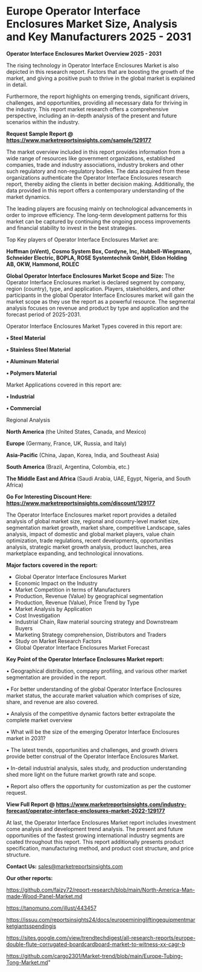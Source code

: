 # Europe Operator Interface Enclosures Market Size, Analysis and Key Manufacturers 2025 - 2031

<Strong> Operator Interface Enclosures Market Overview 2025 - 2031</strong>

The rising technology in Operator Interface Enclosures Market is also depicted in this research report. Factors that are boosting the growth of the market, and giving a positive push to thrive in the global market is explained in detail.

Furthermore, the report highlights on emerging trends, significant drivers, challenges, and opportunities, providing all necessary data for thriving in the industry. This report market research offers a comprehensive perspective, including an in-depth analysis of the present and future scenarios within the industry.

<strong>Request Sample Report @ <a href=https://www.marketreportsinsights.com/sample/129177>https://www.marketreportsinsights.com/sample/129177</a></strong>

The market overview included in this report provides information from a wide range of resources like government organizations, established companies, trade and industry associations, industry brokers and other such regulatory and non-regulatory bodies. The data acquired from these organizations authenticate the Operator Interface Enclosures research report, thereby aiding the clients in better decision making. Additionally, the data provided in this report offers a contemporary understanding of the market dynamics.

The leading players are focusing mainly on technological advancements in order to improve efficiency. The long-term development patterns for this market can be captured by continuing the ongoing process improvements and financial stability to invest in the best strategies.

Top Key players of Operator Interface Enclosures Market are:

<strong>Hoffman (nVent), Cosmo System Box, Cordyne, Inc, Hubbell-Wiegmann, Schneider Electric, BOPLA, ROSE Systemtechnik GmbH, Eldon Holding AB, OKW, Hammond, ROLEC</strong>

<strong><b>Global Operator Interface Enclosures Market Scope and Size:</b></strong>
The Operator Interface Enclosures market is declared segment by company, region (country), type, and application. Players, stakeholders, and other participants in the global Operator Interface Enclosures market will gain the market scope as they use the report as a powerful resource. The segmental analysis focuses on revenue and product by type and application and the forecast period of 2025-2031.

Operator Interface Enclosures Market Types covered in this report are:

<strong>• Steel Material

• Stainless Steel Material

• Aluminum Material

• Polymers Material</strong>

Market Applications covered in this report are:

<strong>• Industrial

• Commercial</strong> 

Regional Analysis

<strong>North America</strong> (the United States, Canada, and Mexico)

<strong>Europe</strong> (Germany, France, UK, Russia, and Italy)

<strong>Asia-Pacific</strong> (China, Japan, Korea, India, and Southeast Asia)

<strong>South America</strong> (Brazil, Argentina, Colombia, etc.)

<strong>The Middle East and Africa</strong> (Saudi Arabia, UAE, Egypt, Nigeria, and South Africa)

<strong>Go For Interesting Discount Here: <a href=https://www.marketreportsinsights.com/discount/129177>https://www.marketreportsinsights.com/discount/129177</a></strong>

The Operator Interface Enclosures market report provides a detailed analysis of global market size, regional and country-level market size, segmentation market growth, market share, competitive Landscape, sales analysis, impact of domestic and global market players, value chain optimization, trade regulations, recent developments, opportunities analysis, strategic market growth analysis, product launches, area marketplace expanding, and technological innovations.

<strong><b>Major factors covered in the report:</b></strong>
<ul>
  <li>Global Operator Interface Enclosures Market </li>
  <li>Economic Impact on the Industry</li>
  <li>Market Competition in terms of Manufacturers</li>
  <li>Production, Revenue (Value) by geographical segmentation</li>
  <li>Production, Revenue (Value), Price Trend by Type</li>
  <li>Market Analysis by Application</li>
  <li>Cost Investigation</li>
  <li>Industrial Chain, Raw material sourcing strategy and Downstream Buyers</li>
  <li>Marketing Strategy comprehension, Distributors and Traders</li>
  <li>Study on Market Research Factors</li>
  <li>Global Operator Interface Enclosures Market Forecast</li>
</ul>

<strong><b>Key Point of the Operator Interface Enclosures Market report:</b></strong>

• Geographical distribution, company profiling, and various other market segmentation are provided in the report.

• For better understanding of the global Operator Interface Enclosures market status, the accurate market valuation which comprises of size, share, and revenue are also covered.

• Analysis of the competitive dynamic factors better extrapolate the complete market overview

• What will be the size of the emerging Operator Interface Enclosures market in 2031?

• The latest trends, opportunities and challenges, and growth drivers provide better construal of the Operator Interface Enclosures Market.

• In-detail industrial analysis, sales study, and production understanding shed more light on the future market growth rate and scope.

• Report also offers the opportunity for customization as per the customer request.

<strong><b>View Full Report @ <a href=https://www.marketreportsinsights.com/industry-forecast/operator-interface-enclosures-market-2022-129177>https://www.marketreportsinsights.com/industry-forecast/operator-interface-enclosures-market-2022-129177</a></b></strong>


At last, the Operator Interface Enclosures Market report includes investment come analysis and development trend analysis. The present and future opportunities of the fastest growing international industry segments are coated throughout this report. This report additionally presents product specification, manufacturing method, and product cost structure, and price structure.

<strong>Contact Us:</strong>
sales@marketreportsinsights.com

<strong>Our other reports:</strong>

<a href=https://github.com/faizy72/report-research/blob/main/North-America-Man-made-Wood-Panel-Market.md>https://github.com/faizy72/report-research/blob/main/North-America-Man-made-Wood-Panel-Market.md</a>

<a href=https://tanomuno.com/illust/443457>https://tanomuno.com/illust/443457</a>

<a href=https://issuu.com/reportsinsights24/docs/europeminingliftingequipmentmarketgiantsspendingis>https://issuu.com/reportsinsights24/docs/europeminingliftingequipmentmarketgiantsspendingis</a>

<a href=https://sites.google.com/view/trendtechdigest/all-research-reports/europe-double-flute-corrugated-boardcardboard-market-to-witness-xx-cagr-b>https://sites.google.com/view/trendtechdigest/all-research-reports/europe-double-flute-corrugated-boardcardboard-market-to-witness-xx-cagr-b</a>

<a href=https://github.com/cargo2301/Market-trend/blob/main/Europe-Tubing-Tong-Market.md>https://github.com/cargo2301/Market-trend/blob/main/Europe-Tubing-Tong-Market.md</a>"

